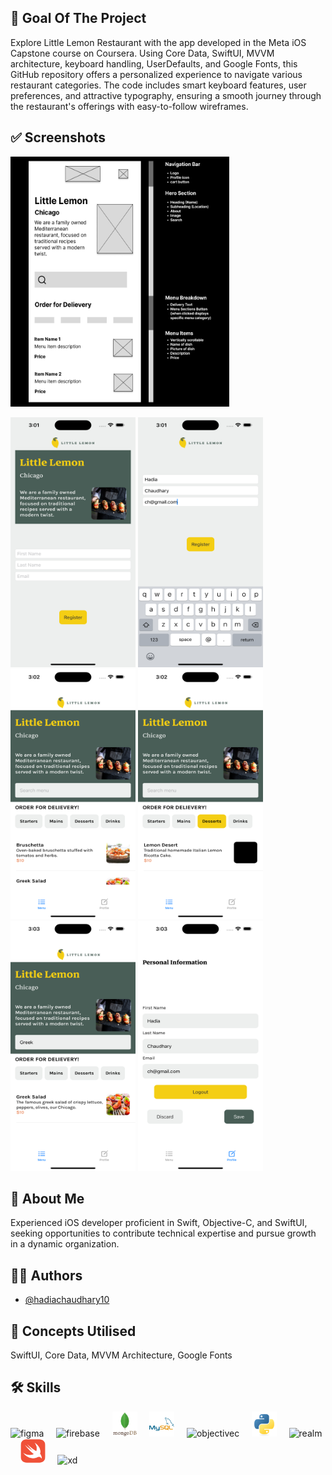 
## 🎯 Goal Of The Project

Explore Little Lemon Restaurant with the app developed in the Meta iOS Capstone course on Coursera. Using Core Data, SwiftUI, MVVM architecture, keyboard handling, UserDefaults, and Google Fonts, this GitHub repository offers a personalized experience to navigate various restaurant categories. The code includes smart keyboard features, user preferences, and attractive typography, ensuring a smooth journey through the restaurant's offerings with easy-to-follow wireframes.

## ✅ Screenshots

<img src="https://github.com/hadiachaudhary10/littlelemon/blob/main/Wireframe.jpg" width="350" height="400" />
<p>
<img src="https://github.com/hadiachaudhary10/littlelemon/blob/main/Simulator%20Screen%20Shot%20-%20iPhone%2014%20Pro%20Max%20-%202023-11-22%20at%2015.01.24.png" width="200" height="400" />
<img src="https://github.com/hadiachaudhary10/littlelemon/blob/main/Simulator%20Screen%20Shot%20-%20iPhone%2014%20Pro%20Max%20-%202023-11-22%20at%2015.01.51.png" width="200" height="400" />
<img src="https://github.com/hadiachaudhary10/littlelemon/blob/main/Simulator%20Screen%20Shot%20-%20iPhone%2014%20Pro%20Max%20-%202023-11-22%20at%2015.02.03.png" width="200" height="400" />
<img src="https://github.com/hadiachaudhary10/littlelemon/blob/main/Simulator%20Screen%20Shot%20-%20iPhone%2014%20Pro%20Max%20-%202023-11-22%20at%2015.02.13.png" width="200" height="400" />
<img src="https://github.com/hadiachaudhary10/littlelemon/blob/main/Simulator%20Screen%20Shot%20-%20iPhone%2014%20Pro%20Max%20-%202023-11-22%20at%2015.03.19.png" width="200" height="400" />
<img src="https://github.com/hadiachaudhary10/littlelemon/blob/main/Simulator%20Screen%20Shot%20-%20iPhone%2014%20Pro%20Max%20-%202023-11-22%20at%2015.03.27.png" width="200" height="400" />
</p>

## 🚀 About Me
Experienced iOS developer proficient in Swift, Objective-C, and SwiftUI, seeking opportunities to contribute technical expertise and pursue growth in a dynamic organization.


## :woman_technologist: Authors

- [@hadiachaudhary10](https://github.com/hadiachaudhary10)


## 💯 Concepts Utilised
SwiftUI, Core Data, MVVM Architecture, Google Fonts


## 🛠 Skills
<p align="left">
  <img src="https://www.vectorlogo.zone/logos/figma/figma-icon.svg" alt="figma" width="40" height="40"/> 
  &nbsp; &nbsp;
  <img src="https://www.vectorlogo.zone/logos/firebase/firebase-icon.svg" alt="firebase" width="40" height="40"/>
  &nbsp; &nbsp;
  <img src="https://raw.githubusercontent.com/devicons/devicon/master/icons/mongodb/mongodb-original-wordmark.svg" alt="mongodb" width="40" height="40"/>
  &nbsp; &nbsp;
  <img src="https://raw.githubusercontent.com/devicons/devicon/master/icons/mysql/mysql-original-wordmark.svg" alt="mysql" width="40" height="40"/> 
  &nbsp; &nbsp;
  <img src="https://www.vectorlogo.zone/logos/apple_objectivec/apple_objectivec-icon.svg" alt="objectivec" width="40" height="40"/>
  &nbsp; &nbsp;
  <img src="https://raw.githubusercontent.com/devicons/devicon/master/icons/python/python-original.svg" alt="python" width="40" height="40"/>
  &nbsp; &nbsp;
  <img src="https://raw.githubusercontent.com/bestofjs/bestofjs-webui/8665e8c267a0215f3159df28b33c365198101df5/public/logos/realm.svg" alt="realm" width="40" height="40"/>
  &nbsp; &nbsp;
  <img src="https://raw.githubusercontent.com/devicons/devicon/master/icons/swift/swift-original.svg" alt="swift" width="40" height="40"/>
  &nbsp; &nbsp;
  <img src="https://cdn.worldvectorlogo.com/logos/adobe-xd.svg" alt="xd" width="40" height="40"/>
</p>
